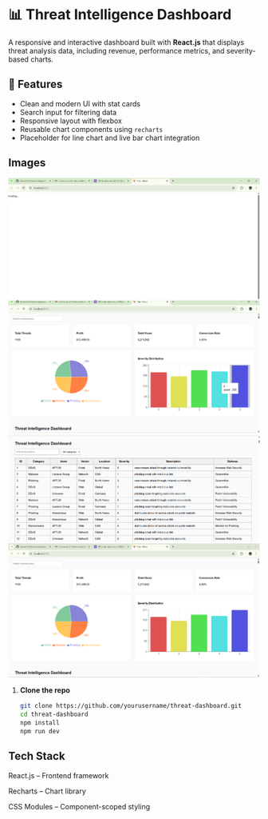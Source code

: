 # 📊 Threat Intelligence Dashboard

A responsive and interactive dashboard built with **React.js** that displays threat analysis data, including revenue, performance metrics, and severity-based charts.

## 🚀 Features

- Clean and modern UI with stat cards
- Search input for filtering data
- Responsive layout with flexbox
- Reusable chart components using `recharts`
- Placeholder for line chart and live bar chart integration

## Images
![alt text](<Screenshot 2025-07-09 224004.png>) ![alt text](<Screenshot 2025-07-09 224114.png>) ![alt text](<Screenshot 2025-07-09 224052.png>) ![alt text](<Screenshot 2025-07-09 224037.png>)

1. **Clone the repo**
   ```bash
   git clone https://github.com/yourusername/threat-dashboard.git
   cd threat-dashboard
   npm install
   npm run dev

## Tech Stack
React.js – Frontend framework

Recharts – Chart library

CSS Modules – Component-scoped styling